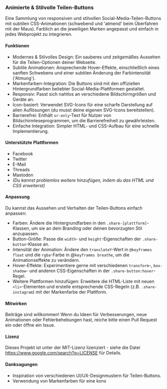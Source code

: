 ### Animierte & Stilvolle Teilen-Buttons
Eine Sammlung von responsiven und stilvollen Social-Media-Teilen-Buttons mit subtilen CSS-Animationen (schwebend und 'atmend' beim Überfahren mit der Maus). Farblich an die jeweiligen Marken angepasst und einfach in jedes Webprojekt zu integrieren.
#### Funktionen
- Modernes & Stilvolles Design: Ein sauberes und zeitgemäßes Aussehen für die Teilen-Optionen deiner Webseite.
- Subtile Animationen: Ansprechende Hover-Effekte, einschließlich eines sanften Schwebens und einer subtilen Änderung der Farbintensität ('Atmung').
- Markenfarben-Integration: Die Buttons sind mit den offiziellen Hintergrundfarben beliebter Social-Media-Plattformen gestaltet.
- Responsiv: Passt sich nahtlos an verschiedene Bildschirmgrößen und Geräte an.
- Icon-basiert: Verwendet SVG-Icons für eine scharfe Darstellung auf allen Auflösungen (du musst deine eigenen SVG-Icons bereitstellen).
- Barrierefrei: Enthält `sr-only`-Text für Nutzer von Bildschirmleseprogrammen, um die Barrierefreiheit zu gewährleisten.
- Einfache Integration: Simpler HTML- und CSS-Aufbau für eine schnelle Implementierung.
#### Unterstützte Plattformen
- Facebook
- Twitter
- E-Mail
- Threads
- Mastodon
- *(Du kannst problemlos weitere hinzufügen, indem du das HTML und CSS erweiterst)*
#### Anpassung
Du kannst das Aussehen und Verhalten der Teilen-Buttons einfach anpassen:
- Farben: Ändere die Hintergrundfarben in den `.share-[plattform]`-Klassen, um sie an dein Branding oder deinen bevorzugten Stil anzupassen.
- Button-Größe: Passe die `width`- und `height`-Eigenschaften der `.share-button`-Klasse an.
- Intensität der Animation: Ändere den `translateY`-Wert in `@keyframes float` und die `rgba`-Farbe in @`keyframes breathe`, um die Animationseffekte zu verändern.
- Hover-Effekte: Experimentiere gerne mit verschiedenen `transform`-, `box-shadow`- und anderen CSS-Eigenschaften in der `.share-button:hover`-Regel.
- Weitere Plattformen hinzufügen: Erweitere die HTML-Liste mit neuen `<li>`-Elementen und erstelle entsprechende CSS-Regeln (z.B. `.share-instagram`) mit der Markenfarbe der Plattform.
#### Mitwirken
Beiträge sind willkommen! Wenn du Ideen für Verbesserungen, neue Animationen oder Fehlerbehebungen hast, reiche bitte einen Pull Request ein oder öffne ein Issue.
#### Lizenz
Dieses Projekt ist unter der MIT-Lizenz lizenziert - siehe die Datei https://www.google.com/search?q=LICENSE für Details.
#### Danksagungen
- Inspiration von verschiedenen UI/UX-Designmustern für Teilen-Buttons.
- Verwendung von Markenfarben für eine kons

